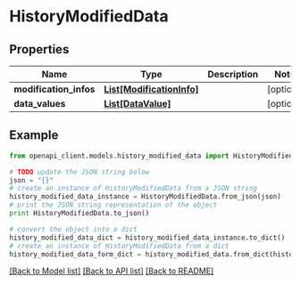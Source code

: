 # HistoryModifiedData


## Properties
Name | Type | Description | Notes
------------ | ------------- | ------------- | -------------
**modification_infos** | [**List[ModificationInfo]**](ModificationInfo.md) |  | [optional] 
**data_values** | [**List[DataValue]**](DataValue.md) |  | [optional] 

## Example

```python
from openapi_client.models.history_modified_data import HistoryModifiedData

# TODO update the JSON string below
json = "{}"
# create an instance of HistoryModifiedData from a JSON string
history_modified_data_instance = HistoryModifiedData.from_json(json)
# print the JSON string representation of the object
print HistoryModifiedData.to_json()

# convert the object into a dict
history_modified_data_dict = history_modified_data_instance.to_dict()
# create an instance of HistoryModifiedData from a dict
history_modified_data_form_dict = history_modified_data.from_dict(history_modified_data_dict)
```
[[Back to Model list]](../README.md#documentation-for-models) [[Back to API list]](../README.md#documentation-for-api-endpoints) [[Back to README]](../README.md)


